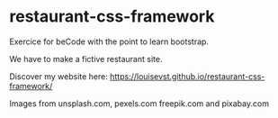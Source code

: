 # restaurant-css-framework

Exercice for beCode with the point to learn bootstrap.

We have to make a fictive restaurant site.

Discover my website here: https://louisevst.github.io/restaurant-css-framework/

Images from unsplash.com, pexels.com freepik.com and pixabay.com
